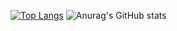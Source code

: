 [![Top Langs](https://github-readme-stats.vercel.app/api/top-langs/?username=Nicagab&locale=pt-br)](https://github.com/anuraghazra/github-readme-stats)
![Anurag's GitHub stats](https://github-readme-stats.vercel.app/api?username=Nicagab&show_icons=true&theme=tokyonight&locale=pt-br)
